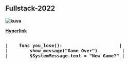 

<b><h2>**Fullstack-2022**</h2><b>

  
![kuva](https://user-images.githubusercontent.com/99166139/159218855-f20f9252-42d6-45ce-aa17-1dde632f5abd.png)  

  
  [Hyperlink](https://github.com/JouniJokelainen/GitAndGitHub/blob/main/teht%C3%A4v%C3%A4.md)  

<pre>  
|    <b>func you_lose():<b>                     |  
|        show_message("Game Over")         |  
|        $SystemMessage.text = "New Game?" |  
</b></pre>
  

